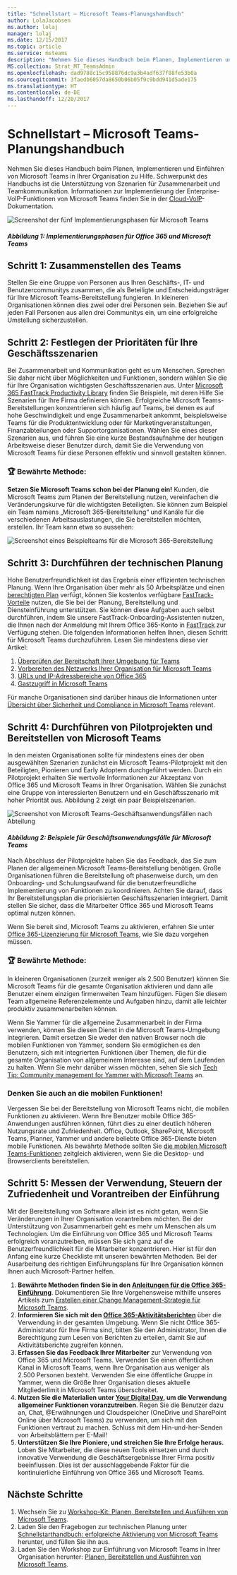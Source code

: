 ```yaml
---
title: "Schnellstart – Microsoft Teams-Planungshandbuch"
author: LolaJacobsen
ms.author: lolaj
manager: lolaj
ms.date: 12/15/2017
ms.topic: article
ms.service: msteams
description: "Nehmen Sie dieses Handbuch beim Planen, Implementieren und Einführen von Microsoft Teams in Ihrer Organisation zu Hilfe."
MS.collection: Strat_MT_TeamsAdmin
ms.openlocfilehash: dad9788c15c958876dc9a3b4adf637f88fe53b0a
ms.sourcegitcommit: 3faedb6057da8650b06b05f9c9bdd941d5ade175
ms.translationtype: HT
ms.contentlocale: de-DE
ms.lasthandoff: 12/20/2017
---
```

<a name="quick-start---microsoft-teams-planning-guide"></a>Schnellstart – Microsoft Teams-Planungshandbuch
==========================================================

Nehmen Sie dieses Handbuch beim Planen, Implementieren und Einführen von Microsoft Teams in Ihrer Organisation zu Hilfe. Schwerpunkt des Handbuchs ist die Unterstützung von Szenarien für Zusammenarbeit und Teamkommunikation. Informationen zur Implementierung der Enterprise-VoIP-Funktionen von Microsoft Teams finden Sie in der [Cloud-VoIP](https://docs.microsoft.com/MicrosoftTeams/cloud-voice-deployment)-Dokumentation.

![Screenshot der fünf Implementierungsphasen für Microsoft Teams](media/quick-start-enable-Teams-Implementation-Phases.png)
#### <a name="figure-1-implementation-phases-of-office-365-and-teams"></a>*Abbildung 1: Implementierungsphasen für Office 365 und Microsoft Teams*

## <a name="step-1-get-your-people-together"></a>Schritt 1: Zusammenstellen des Teams

Stellen Sie eine Gruppe von Personen aus Ihren Geschäfts-, IT- und Benutzercommunitys zusammen, die als Beteiligte und Entscheidungsträger für Ihre Microsoft Teams-Bereitstellung fungieren. In kleineren Organisationen können dies zwei oder drei Personen sein. Beziehen Sie auf jeden Fall Personen aus allen drei Communitys ein, um eine erfolgreiche Umstellung sicherzustellen.  

## <a name="step-2--prioritize-your-business-scenarios"></a>Schritt 2: Festlegen der Prioritäten für Ihre Geschäftsszenarien

Bei Zusammenarbeit und Kommunikation geht es um Menschen. Sprechen Sie daher nicht über Möglichkeiten und Funktionen, sondern wählen Sie die für Ihre Organisation wichtigsten Geschäftsszenarien aus. Unter [Microsoft 365 FastTrack Productivity Library](https://fasttrack.microsoft.com/microsoft365/productivitylibrary) finden Sie Beispiele, mit deren Hilfe Sie Szenarien für Ihre Firma definieren können. Erfolgreiche Microsoft Teams-Bereitstellungen konzentrieren sich häufig auf Teams, bei denen es auf hohe Geschwindigkeit und enge Zusammenarbeit ankommt, beispielsweise Teams für die Produktentwicklung oder für Marketingveranstaltungen, Finanzabteilungen oder Supportorganisationen. Wählen Sie eines dieser Szenarien aus, und führen Sie eine kurze Bestandsaufnahme der heutigen Arbeitsweise dieser Benutzer durch, damit Sie die Verwendung von Microsoft Teams für diese Personen effektiv und sinnvoll gestalten können.

### <a name="trophy-best-practice"></a>:trophy: Bewährte Methode:
**Setzen Sie Microsoft Teams schon bei der Planung ein!** Kunden, die Microsoft Teams zum Planen der Bereitstellung nutzen, vereinfachen die Veränderungskurve für die wichtigsten Beteiligten. Sie können zum Beispiel ein Team namens „Microsoft 365-Bereitstellung“ und Kanäle für die verschiedenen Arbeitsauslastungen, die Sie bereitstellen möchten, erstellen. Ihr Team kann etwa so aussehen:

![Screenshot eines Beispielteams für die Microsoft 365-Bereitstellung](media/quick-start-enable-Teams-Microsoft365-Deployment-Team.png)

## <a name="step-3-complete-technical-planning"></a>Schritt 3: Durchführen der technischen Planung

Hohe Benutzerfreundlichkeit ist das Ergebnis einer effizienten technischen Planung. Wenn Ihre Organisation über mehr als 50 Arbeitsplätze und einen [berechtigten Plan](https://technet.microsoft.com/library/dn783224.aspx) verfügt, können Sie kostenlos verfügbare [FastTrack-Vorteile](https://technet.microsoft.com/library/dn783224.aspx?f=255&MSPPError=-2147217396) nutzen, die Sie bei der Planung, Bereitstellung und Diensteinführung unterstützen. Sie können diese Aufgaben auch selbst durchführen, indem Sie unsere FastTrack-Onboarding-Assistenten nutzen, die Ihnen nach der Anmeldung mit Ihrem Office 365-Konto in [FastTrack](https://fasttrack.microsoft.com/) zur Verfügung stehen. Die folgenden Informationen helfen Ihnen, diesen Schritt für Microsoft Teams durchzuführen. Lesen Sie mindestens diese vier Artikel:

1.  [Überprüfen der Bereitschaft Ihrer Umgebung für Teams](environment-readiness.md)
2.  [Vorbereiten des Netzwerks Ihrer Organisation für Microsoft Teams](prepare-network.md)
3.  [URLs und IP-Adressbereiche von Office 365](office-365-urls-ip-address-ranges.md)
4.  [Gastzugriff in Microsoft Teams](guest-access.md)

Für manche Organisationen sind darüber hinaus die Informationen unter [Übersicht über Sicherheit und Compliance in Microsoft Teams](security-compliance-overview.md) relevant.


## <a name="step-4-conduct-pilots-and-deploy-teams"></a>Schritt 4: Durchführen von Pilotprojekten und Bereitstellen von Microsoft Teams

In den meisten Organisationen sollte für mindestens eines der oben ausgewählten Szenarien zunächst ein Microsoft Teams-Pilotprojekt mit den Beteiligten, Pionieren und Early Adoptern durchgeführt werden. Durch ein Pilotprojekt erhalten Sie wertvolle Informationen zur Akzeptanz von Office 365 und Microsoft Teams in Ihrer Organisation. Wählen Sie zunächst eine Gruppe von interessierten Benutzern und ein Geschäftsszenario mit hoher Priorität aus. Abbildung 2 zeigt ein paar Beispielszenarien.


![Screenshot von Microsoft Teams-Geschäftsanwendungsfällen nach Abteilung](media/quick-start-enable-Teams-Use-cases-by-department.png)
#### <a name="figure-2-use-case-examples-for-teams"></a>*Abbildung 2: Beispiele für Geschäftsanwendungsfälle für Microsoft Teams*

Nach Abschluss der Pilotprojekte haben Sie das Feedback, das Sie zum Planen der allgemeinen Microsoft Teams-Bereitstellung benötigen. Große Organisationen führen die Bereitstellung oft phasenweise durch, um den Onboarding- und Schulungsaufwand für die benutzerfreundliche Implementierung von Funktionen zu koordinieren. Achten Sie darauf, dass Ihr Bereitstellungsplan die priorisierten Geschäftsszenarien integriert. Damit stellen Sie sicher, dass die Mitarbeiter Office 365 und Microsoft Teams optimal nutzen können.

Wenn Sie bereit sind, Microsoft Teams zu aktivieren, erfahren Sie unter [Office 365-Lizenzierung für Microsoft Teams](office-365-licensing.md), wie Sie dazu vorgehen müssen.


### <a name="trophy-best-practice"></a>:trophy: Bewährte Methode:
In kleineren Organisationen (zurzeit weniger als 2.500 Benutzer) können Sie Microsoft Teams für die gesamte Organisation aktivieren und dann alle Benutzer einem einzigen firmenweiten Team hinzufügen. Fügen Sie diesem Team allgemeine Referenzelemente und Aufgaben hinzu, damit alle leichter produktiv zusammenarbeiten können.

Wenn Sie Yammer für die allgemeine Zusammenarbeit in der Firma verwenden, können Sie diesen Dienst in die Microsoft Teams-Umgebung integrieren. Damit ersetzen Sie weder den nativen Browser noch die mobilen Funktionen von Yammer, sondern Sie ermöglichen es den Benutzern, sich mit integrierten Funktionen über Themen, die für die gesamte Organisation von allgemeinem Interesse sind, auf dem Laufenden zu halten. Wenn Sie mehr darüber wissen möchten, sehen Sie sich [Tech Tip: Community management for Yammer with Microsoft Teams](https://youtu.be/LU-sv-07jcY) an.

### <a name="dont-forget-mobile"></a>Denken Sie auch an die mobilen Funktionen!
Vergessen Sie bei der Bereitstellung von Microsoft Teams nicht, die mobilen Funktionen zu aktivieren. Wenn Ihre Benutzer mobile Office 365-Anwendungen ausführen können, führt dies zu einer deutlich höheren Nutzungsrate und Zufriedenheit. Office, Outlook, SharePoint, Microsoft Teams, Planner, Yammer und andere beliebte Office 365-Dienste bieten mobile Funktionen. Als bewährte Methode sollten Sie [die mobilen Microsoft Teams-Funktionen](get-clients.md#mobile-clients) zeitgleich aktivieren, wenn Sie die Desktop- und Browserclients bereitstellen.


## <a name="step-5-measure-usage-manage-satisfaction-and-drive-adoption"></a>Schritt 5: Messen der Verwendung, Steuern der Zufriedenheit und Vorantreiben der Einführung

Mit der Bereitstellung von Software allein ist es nicht getan, wenn Sie Veränderungen in Ihrer Organisation vorantreiben möchten. Bei der Unterstützung von Zusammenarbeit geht es mehr um Menschen als um Technologien. Um die Einführung von Office 365 und Microsoft Teams erfolgreich voranzutreiben, müssen Sie sich ganz auf die Benutzerfreundlichkeit für die Mitarbeiter konzentrieren. Hier ist für den Anfang eine kurze Checkliste mit unseren bewährten Methoden. Bei der Ausarbeitung des richtigen Einführungsplans für Ihre Organisation können Ihnen auch Microsoft-Partner helfen.

1. **Bewährte Methoden finden Sie in den [Anleitungen für die Office 365-Einführung](https://microsoft.sharepoint.com/:b:/t/ToolkitforTeamwork/ETCwPQo47a1IveJmot1vvb4BywRpFjqfRPrtjPtgF_i_hg?e=bfc85a9e74cd4cac8163286b6ef5ae74)**.  Dokumentieren Sie Ihre Vorgehensweise mithilfe unseres Artikels zum [Erstellen einer Change Management-Strategie für Microsoft Teams](change-management-strategy.md).
1. **Informieren Sie sich mit den [Office 365-Aktivitätsberichten](https://support.office.com/article/Activity-Reports-in-the-Office-365-admin-center-0d6dfb17-8582-4172-a9a9-aed798150263)** über die Verwendung in der gesamten Umgebung. Wenn Sie nicht Office 365-Administrator für Ihre Firma sind, bitten Sie den Administrator, Ihnen die Berechtigung zum Lesen von Berichten zu erteilen, damit Sie auf Aktivitätsberichte zugreifen können.
2. **Erfassen Sie das Feedback Ihrer Mitarbeiter** zur Verwendung von Office 365 und Microsoft Teams. Verwenden Sie einen öffentlichen Kanal in Microsoft Teams, wenn Ihre Organisation aus weniger als 2.500 Personen besteht. Verwenden Sie eine öffentliche Gruppe in Yammer, wenn die Größe Ihrer Organisation dieses aktuelle Mitgliederlimit in Microsoft Teams überschreitet. 
3. **Nutzen Sie die Materialien unter [Your Digital Day](https://microsoft.sharepoint.com/teams/ToolkitforTeamwork/SitePages/A%20Day%20in%20the%20Digital%20Life.aspx), um die Verwendung allgemeiner Funktionen voranzutreiben**. Regen Sie die Benutzer dazu an, Chat, @Erwähnungen und Cloudspeicher (OneDrive und SharePoint Online über Microsoft Teams) zu verwenden, um sich mit den Funktionen vertraut zu machen. Schluss mit dem Hin-und-her-Senden von Arbeitsblättern per E-Mail! 
4. **Unterstützen Sie Ihre Pioniere, und streichen Sie Ihre Erfolge heraus.** Loben Sie Mitarbeiter, die diese neuen Tools einsetzen und durch innovative Verwendung die Geschäftsergebnisse Ihrer Firma positiv beeinflussen. Dies ist der ausschlaggebende Faktor für die kontinuierliche Einführung von Office 365 und Microsoft Teams.


## <a name="next-steps"></a>Nächste Schritte
1. Wechseln Sie zu [Workshop-Kit: Planen, Bereitstellen und Ausführen von Microsoft Teams](planning-workshop-practical-guide.md).
2. Laden Sie den Fragebogen zur technischen Planung unter [Schnellstarthandbuch: erfolgreiche Aktivierung von Microsoft Teams](http://download.microsoft.com/download/F/3/9/F39B4F10-5720-4516-87E1-91E5A5678EFB/MicrosoftTeams-AdminQuickStart-EnableTeams.docx) herunter, und füllen Sie ihn aus.
3. Laden Sie den Workshop zur Einführung von Microsoft Teams in Ihrer Organisation herunter: [Planen, Bereitstellen und Ausführen von Microsoft Teams](http://download.microsoft.com/download/A/A/D/AAD74246-790D-4E61-8DA0-865742CB42DB/MicrosoftTeams-Planning-Workshop-Dec2017.pptx).